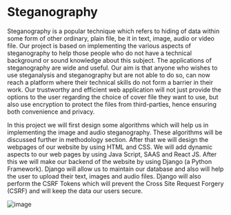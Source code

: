 # Steganography

Steganography is a popular technique which refers to hiding of data within some form of other ordinary, plain file, be it in text, image, audio or video file. Our project is based on implementing the various aspects of steganography to help those people who do not have a technical background or sound knowledge about this subject. The applications of steganography are wide and useful. Our aim is that anyone who wishes to use steganalysis and steganography but are not able to do so, can now reach a platform where their technical skills do not form a barrier in their work. Our trustworthy and efficient web application will not just provide the options to the user regarding the choice of cover file they want to use, but also use encryption to protect the files from third-parties, hence ensuring both convenience and privacy.

In this project we will first design some algorithms which will help us in implementing the image and audio steganography. These algorithms will be discussed further in methodology section. After that we will design the webpages of our website by using HTML and CSS. We will add dynamic aspects to our web pages by using Java Script, SAAS and React JS. After this we will make our backend of the website by using Django (a Python Framework). Django will allow us to maintain our database and also will help the user to upload their text, images and audio files. Django will also perform the CSRF Tokens which will prevent the Cross Site Request Forgery (CSRF) and will keep the data our users secure.

![image](https://user-images.githubusercontent.com/103348726/169586763-77cf96f0-1aea-4b13-b38f-7d28e9b4e4a4.png)
